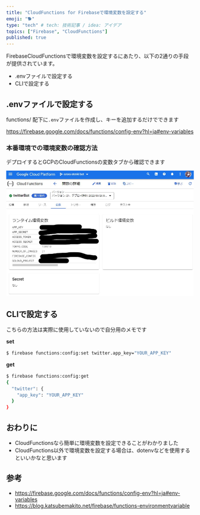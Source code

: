 ```yaml
---
title: "CloudFunctions for Firebaseで環境変数を設定する"
emoji: "🐕"
type: "tech" # tech: 技術記事 / idea: アイデア
topics: ["Firebase", "CloudFunctions"]
published: true
---
```


FirebaseCloudFunctionsで環境変数を設定するにあたり、以下の2通りの手段が提供されています。

* .envファイルで設定する
* CLIで設定する

## .envファイルで設定する

functions/ 配下に`.env`ファイルを作成し、キーを追加するだけでできます

https://firebase.google.com/docs/functions/config-env?hl=ja#env-variables

### 本番環境での環境変数の確認方法

デプロイするとGCPのCloudFunctionsの変数タブから確認できます

![](/images/functions-config-env/production_env.jpg)

## CLIで設定する

こちらの方法は実際に使用していないので自分用のメモです

**set**

```sh
$ firebase functions:config:set twitter.app_key="YOUR_APP_KEY"
```

**get**

```sh
$ firebase functions:config:get
{
  "twitter": {
    "app_key": "YOUR_APP_KEY"
  }
}
```

## おわりに

- CloudFunctionsなら簡単に環境変数を設定できることがわかりました
- CloudFunctions以外で環境変数を設定する場合は、dotenvなどを使用するといいかなと思います

## 参考

* https://firebase.google.com/docs/functions/config-env?hl=ja#env-variables
* https://blog.katsubemakito.net/firebase/functions-environmentvariable
